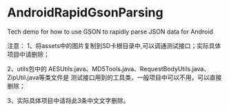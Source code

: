 AndroidRapidGsonParsing
=======================

Tech demo for how to use GSON to rapidly parse JSON data for Android

注意：
1、将assets中的图片复制到SD卡根目录中,可以调通测试接口；实际具体项目中请删除；

2、utils包中的 AESUtils.java、MD5Tools.java、RequestBodyUtils.java、ZipUtil.java等类文件是
      测试接口用到的工具类，一般项目中可以不用，可以直接删除；
  
3、实际具体项目中请将此3条中文文字删除。
